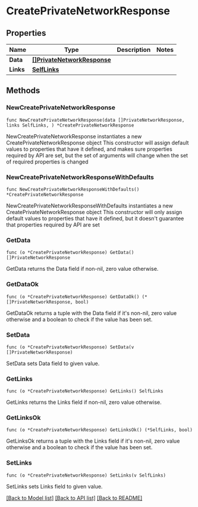 # CreatePrivateNetworkResponse

## Properties

Name | Type | Description | Notes
------------ | ------------- | ------------- | -------------
**Data** | [**[]PrivateNetworkResponse**](PrivateNetworkResponse.md) |  | 
**Links** | [**SelfLinks**](SelfLinks.md) |  | 

## Methods

### NewCreatePrivateNetworkResponse

`func NewCreatePrivateNetworkResponse(data []PrivateNetworkResponse, links SelfLinks, ) *CreatePrivateNetworkResponse`

NewCreatePrivateNetworkResponse instantiates a new CreatePrivateNetworkResponse object
This constructor will assign default values to properties that have it defined,
and makes sure properties required by API are set, but the set of arguments
will change when the set of required properties is changed

### NewCreatePrivateNetworkResponseWithDefaults

`func NewCreatePrivateNetworkResponseWithDefaults() *CreatePrivateNetworkResponse`

NewCreatePrivateNetworkResponseWithDefaults instantiates a new CreatePrivateNetworkResponse object
This constructor will only assign default values to properties that have it defined,
but it doesn't guarantee that properties required by API are set

### GetData

`func (o *CreatePrivateNetworkResponse) GetData() []PrivateNetworkResponse`

GetData returns the Data field if non-nil, zero value otherwise.

### GetDataOk

`func (o *CreatePrivateNetworkResponse) GetDataOk() (*[]PrivateNetworkResponse, bool)`

GetDataOk returns a tuple with the Data field if it's non-nil, zero value otherwise
and a boolean to check if the value has been set.

### SetData

`func (o *CreatePrivateNetworkResponse) SetData(v []PrivateNetworkResponse)`

SetData sets Data field to given value.


### GetLinks

`func (o *CreatePrivateNetworkResponse) GetLinks() SelfLinks`

GetLinks returns the Links field if non-nil, zero value otherwise.

### GetLinksOk

`func (o *CreatePrivateNetworkResponse) GetLinksOk() (*SelfLinks, bool)`

GetLinksOk returns a tuple with the Links field if it's non-nil, zero value otherwise
and a boolean to check if the value has been set.

### SetLinks

`func (o *CreatePrivateNetworkResponse) SetLinks(v SelfLinks)`

SetLinks sets Links field to given value.



[[Back to Model list]](../README.md#documentation-for-models) [[Back to API list]](../README.md#documentation-for-api-endpoints) [[Back to README]](../README.md)


